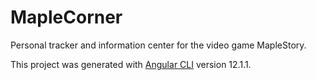 # MapleCorner
Personal tracker and information center for the video game MapleStory.

This project was generated with [Angular CLI](https://github.com/angular/angular-cli) version 12.1.1.
